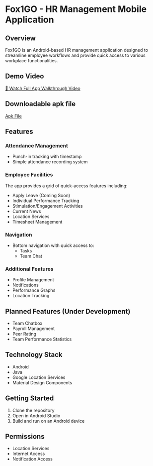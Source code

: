 # Fox1GO - HR Management Mobile Application

## Overview
Fox1GO is an Android-based HR management application designed to streamline employee workflows and provide quick access to various workplace functionalities.

## Demo Video

[🎥 Watch Full App Walkthrough Video](https://www.linkedin.com/posts/blessan-alex_projects-android-androidstudio-activity-7272941782231838722-BmSP?utm_source=share&utm_medium=member_desktop)

## Downloadable apk file

[ Apk File](https://drive.google.com/file/d/1B58b1EYm8hRH9hgfFHqC9jVRYF4PfVO8/view?usp=drive_link)

## Features

### Attendance Management
- Punch-in tracking with timestamp
- Simple attendance recording system

### Employee Facilities
The app provides a grid of quick-access features including:
- Apply Leave (Coming Soon)
- Individual Performance Tracking
- Stimulation/Engagement Activities
- Current News
- Location Services
- Timesheet Management

### Navigation
- Bottom navigation with quick access to:
  - Tasks
  - Team Chat

### Additional Features
- Profile Management
- Notifications
- Performance Graphs
- Location Tracking

## Planned Features (Under Development)
- Team Chatbox
- Payroll Management
- Peer Rating
- Team Performance Statistics

## Technology Stack
- Android
- Java
- Google Location Services
- Material Design Components

## Getting Started
1. Clone the repository
2. Open in Android Studio
3. Build and run on an Android device

## Permissions
- Location Services
- Internet Access
- Notification Access

